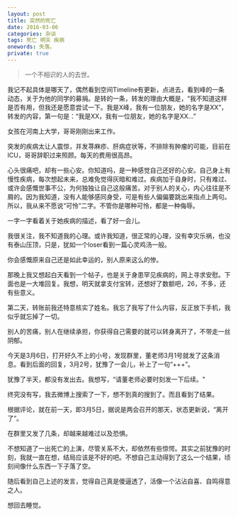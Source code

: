 ```yaml
---
layout: post
title: 突然的死亡
date: 2016-03-06
categories: 杂谈 
tags: 死亡 明天 疾病
onewords: 失落。
private: true
---
```

> 一个不相识的人的去世。

我记不起具体是哪天了，偶然看到空间Timeline有更新，点进去，看到峰的一条动态，关于为他的同学的募捐。是转的一条，转发的理由大概是，“我不知道这样是否有用，但我还是愿意尝试一下。我是X峰，我有一位朋友，她的名字是XX”，转发的内容，第一句是：“我是XX，我有一位朋友，她的名字是XX...”

女孩在河南上大学，哥哥刚刚出来工作。

突发的疾病太让人震惊，并发荨麻疹、肝病症状等，不排除有肿瘤的可能，目前在ICU，哥哥辞职过来照顾。每天的费用很高昂。

心头很痛吧，却有一些心安。你知道吗，是一种感觉自己还好的心安。自己身上有慢性疾病，每次想起未来，总难免觉得灰暗和难过。疾病加于自身时，只有难过、或许会感慨世事不公，为何独独让自己这般痛苦。对于别人的关心，内心往往是不屑的。因为我知道，没有人能够感同身受，可是有些人偏偏要跳出来指点上两句。所以，我从来不愿说“可怜”二字。不管你是哪种可怜，都是一种侮辱。

一字一字看着关于她疾病的描述，看了好一会儿。

我很关注，我不知道我的心理。或许我知道，很正常的心理，没有幸灾乐祸，也没有泰山压顶，只是，犹如一个loser看到一篇心灵鸡汤一般。

你会感慨原来自己还是如此幸运的，别人原来这么的惨。

那晚上我又想起白天看到一个帖子，也是关于身患罕见疾病的，网上寻求安慰。下面也是一大堆回复。我想，明天就拿支付宝转，还想好了数额吧，26，不多，还有些意义。

第二天，转账前我还特意核实了姓名。我忘了我写了什么内容，反正放下手机，我似乎就忘掉了一切。

别人的苦痛，别人在继续承担，你获得自己需要的就可以转身离开了，不带走一丝阴郁。

今天是3月6日，打开好久不上的小号，发现群里，董老师3月1号就发了这条消息。看到后面的回复，3月2号，犹豫了一会儿，补上了一句“+++”。

犹豫了半天，都没有发出去。我想写，“请董老师必要时刻发一下后续。"

终究没有写，我去微博上搜索了一下，想不到真的搜到了。而且看到了结果。

根据评论，就在前一天，即3月5日，据说是两会召开的那天，状态更新说，“离开了”。

在群里又发了几条，却越来越难过以及恐惧。

不想知道了一出死亡的上演，尽管关系不大，却依然有些惊愕。其实之前犹豫的时刻，我就一直在想，结局应该是不好的吧。不想自己主动得到了这么一个结果，顷刻间像什么东西一下子落了空。

随后看到自己上述的发言，觉得自己真是傻逼透了，活像一个沾沾自喜、自鸣得意之人。

想回去睡觉。

